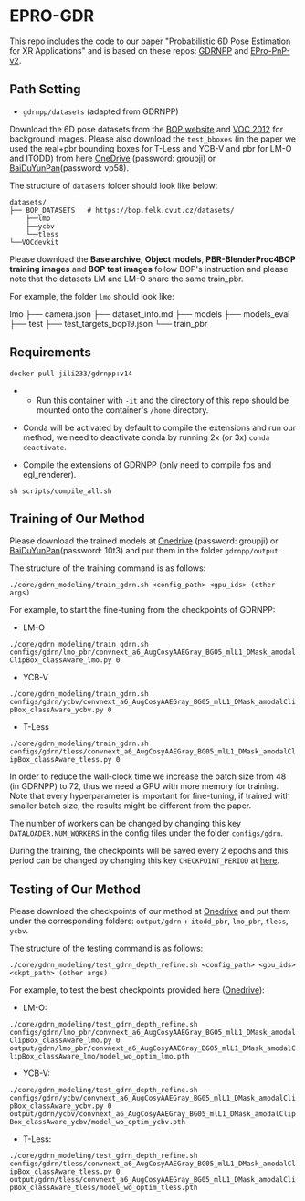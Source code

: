 # EPRO-GDR

This repo includes the code to our paper "Probabilistic 6D Pose Estimation for XR Applications" and is based on these repos: [GDRNPP](https://github.com/shanice-l/gdrnpp_bop2022) and [EPro-PnP-v2](https://github.com/tjiiv-cprg/EPro-PnP-v2/tree/main/EPro-PnP-6DoF_v2).

## Path Setting

* `gdrnpp/datasets` (adapted from GDRNPP)

Download the 6D pose datasets from the
[BOP website](https://bop.felk.cvut.cz/datasets/) and
[VOC 2012](https://pjreddie.com/projects/pascal-voc-dataset-mirror/)
for background images.
Please also download the  `test_bboxes` (in the paper we used the real+pbr bounding boxes for T-Less and YCB-V and pbr for LM-O and ITODD) from
here [OneDrive](https://mailstsinghuaeducn-my.sharepoint.com/:f:/g/personal/liuxy21_mails_tsinghua_edu_cn/Eq_2aCC0RfhNisW8ZezYtIoBGfJiRIZnFxbITuQrJ56DjA?e=hPbJz2) (password: groupji) or [BaiDuYunPan](https://pan.baidu.com/s/1FzTO4Emfu-DxYkNG40EDKw)(password: vp58).

The structure of `datasets` folder should look like below:
```
datasets/
├── BOP_DATASETS   # https://bop.felk.cvut.cz/datasets/
    ├──lmo
    ├──ycbv
    └──tless
└──VOCdevkit
```

Please download the **Base archive**, **Object models**, **PBR-BlenderProc4BOP training images** and **BOP test images** follow BOP's instruction and please note that the datasets LM and LM-O share the same train_pbr.

For example, the folder `lmo` should look like:

lmo
├── camera.json
├── dataset_info.md
├── models
├── models_eval
├── test
├── test_targets_bop19.json
└── train_pbr

## Requirements

```
docker pull jili233/gdrnpp:v14
```
* * Run this container with `-it` and the directory of this repo should be mounted onto the container's `/home` directory.

* Conda will be activated by default to compile the extensions and run our method, we need to deactivate conda by running 2x (or 3x) `conda deactivate`.

* Compile the extensions of GDRNPP (only need to compile fps and egl_renderer).

```
sh scripts/compile_all.sh
```

## Training of Our Method
Please download the trained models at [Onedrive](https://mailstsinghuaeducn-my.sharepoint.com/:f:/g/personal/liuxy21_mails_tsinghua_edu_cn/EgOQzGZn9A5DlaQhgpTtHBwB2Bwyx8qmvLauiHFcJbnGSw?e=EZ60La) (password: groupji) or [BaiDuYunPan](https://pan.baidu.com/s/1LhXblEic6pYf1i6hOm6Otw)(password: 10t3) and put them in the folder `gdrnpp/output`.

The structure of the training command is as follows:

`./core/gdrn_modeling/train_gdrn.sh <config_path> <gpu_ids> (other args)`

For example, to start the fine-tuning from the checkpoints of GDRNPP:

* LM-O

`./core/gdrn_modeling/train_gdrn.sh configs/gdrn/lmo_pbr/convnext_a6_AugCosyAAEGray_BG05_mlL1_DMask_amodalClipBox_classAware_lmo.py 0`

* YCB-V

`./core/gdrn_modeling/train_gdrn.sh configs/gdrn/ycbv/convnext_a6_AugCosyAAEGray_BG05_mlL1_DMask_amodalClipBox_classAware_ycbv.py 0`

* T-Less

`./core/gdrn_modeling/train_gdrn.sh configs/gdrn/tless/convnext_a6_AugCosyAAEGray_BG05_mlL1_DMask_amodalClipBox_classAware_tless.py 0`

In order to reduce the wall-clock time we increase the batch size from 48 (in GDRNPP) to 72, thus we need a GPU with more memory for training. Note that every hyperparameter is important for fine-tuning, if trained with smaller batch size, the results might be different from the paper.

The number of workers can be changed by changing this key `DATALOADER.NUM_WORKERS` in the config files under the folder `configs/gdrn`.

During the training, the checkpoints will be saved every 2 epochs and this period can be changed by changing this key `CHECKPOINT_PERIOD` at [here](gdrnpp/configs/_base_/common_base.py).

## Testing of Our Method
Please download the checkpoints of our method at [Onedrive](https://studtudarmstadtde-my.sharepoint.com/:f:/g/personal/jiayin_li_stud_tu-darmstadt_de/EqB1CgjK_4hAmrhllRLMpm0BRiH8GcNyHUUqbDbvJ0KhKQ?e=9M5qmG) and put them under the corresponding folders: `output/gdrn` + `itodd_pbr`, `lmo_pbr`, `tless`, `ycbv`.

The structure of the testing command is as follows:

`./core/gdrn_modeling/test_gdrn_depth_refine.sh <config_path> <gpu_ids> <ckpt_path> (other args)`

For example, to test the best checkpoints provided here ([Onedrive](https://studtudarmstadtde-my.sharepoint.com/:f:/g/personal/jiayin_li_stud_tu-darmstadt_de/EqB1CgjK_4hAmrhllRLMpm0BRiH8GcNyHUUqbDbvJ0KhKQ?e=9M5qmG)):

* LM-O:

`./core/gdrn_modeling/test_gdrn_depth_refine.sh configs/gdrn/lmo_pbr/convnext_a6_AugCosyAAEGray_BG05_mlL1_DMask_amodalClipBox_classAware_lmo.py 0 output/gdrn/lmo_pbr/convnext_a6_AugCosyAAEGray_BG05_mlL1_DMask_amodalClipBox_classAware_lmo/model_wo_optim_lmo.pth`

* YCB-V:

`./core/gdrn_modeling/test_gdrn_depth_refine.sh configs/gdrn/ycbv/convnext_a6_AugCosyAAEGray_BG05_mlL1_DMask_amodalClipBox_classAware_ycbv.py 0 output/gdrn/ycbv/convnext_a6_AugCosyAAEGray_BG05_mlL1_DMask_amodalClipBox_classAware_ycbv/model_wo_optim_ycbv.pth`

* T-Less:

`./core/gdrn_modeling/test_gdrn_depth_refine.sh configs/gdrn/tless/convnext_a6_AugCosyAAEGray_BG05_mlL1_DMask_amodalClipBox_classAware_tless.py 0 output/gdrn/tless/convnext_a6_AugCosyAAEGray_BG05_mlL1_DMask_amodalClipBox_classAware_tless/model_wo_optim_tless.pth`
